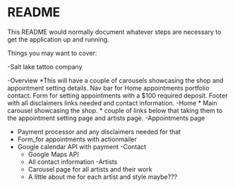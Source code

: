 # README

This README would normally document whatever steps are necessary to get the
application up and running.

Things you may want to cover:

-Salt lake tattoo company

-Overview
  *This will have a couple of carousels showcasing the shop and appointment setting details. Nav bar for Home appointments portfolio contact. Form for setting appointments with a $100 required deposit. Footer with all disclaimers links needed and contact information. 
-Home
	* Main carousel showcasing the shop.
	* couple of links below that taking them to the appointment setting page and artists page.
-Appointments page
  * Payment processor and any disclaimers needed for that
  * Form_for appointments with actionmailer
  * Google calendar API with payment
-Contact
	* Google Maps API
	* All contact information
-Artists
	* Carousel page for all artists and their work
	* A little about me for each artist and style maybe???
